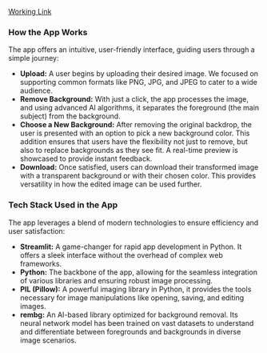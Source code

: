 [Working Link](https://scenestripp.streamlit.app/)

### How the App Works
The app offers an intuitive, user-friendly interface, guiding users through a simple journey:
 - **Upload:** A user begins by uploading their desired image. We focused on supporting common formats like PNG, JPG, and JPEG to cater to a wide audience.
 - **Remove Background:** With just a click, the app processes the image, and using advanced AI algorithms, it separates the foreground (the main subject) from the background.
 - **Choose a New Background:** After removing the original backdrop, the user is presented with an option to pick a new background color. This addition ensures that users have the flexibility not just to remove, but also to replace backgrounds as they see fit. A real-time preview is showcased to provide instant feedback.
 - **Download:** Once satisfied, users can download their transformed image with a transparent background or with their chosen color. This provides versatility in how the edited image can be used further.


### Tech Stack Used in the App
The app leverages a blend of modern technologies to ensure efficiency and user satisfaction:
 - **Streamlit:** A game-changer for rapid app development in Python. It offers a sleek interface without the overhead of complex web frameworks.
 - **Python:** The backbone of the app, allowing for the seamless integration of various libraries and ensuring robust image processing.
 - **PIL (Pillow):** A powerful imaging library in Python, it provides the tools necessary for image manipulations like opening, saving, and editing images.
 - **rembg:** An AI-based library optimized for background removal. Its neural network model has been trained on vast datasets to understand and differentiate between foregrounds and backgrounds in diverse image scenarios.